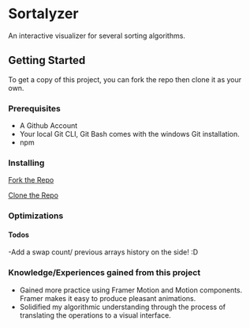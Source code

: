 # Sortalyzer

An interactive visualizer for several sorting algorithms.

## Getting Started

To get a copy of this project, you can fork the repo then clone it as your own.

### Prerequisites
- A Github Account
- Your local Git CLI, Git Bash comes with the windows Git installation.
- npm

### Installing

[Fork the Repo](https://github.com/octocat/Spoon-Knife)

[Clone the Repo](https://docs.github.com/en/repositories/creating-and-managing-repositories/cloning-a-repository)

### Optimizations

#### Todos
-Add a swap count/ previous arrays history on the side! :D

### Knowledge/Experiences gained from this project
- Gained more practice using Framer Motion and Motion components. Framer makes it easy to produce pleasant animations.
- Solidified my algorithmic understanding through the process of translating the operations to a visual interface.
